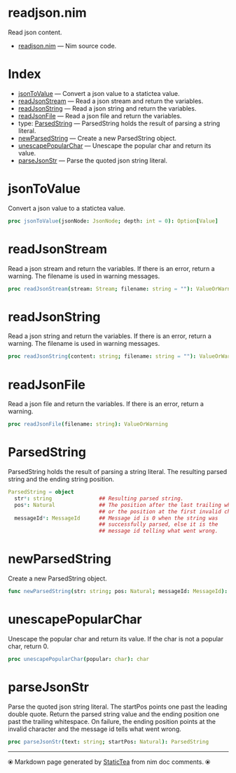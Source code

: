 # readjson.nim

Read json content.

* [readjson.nim](../src/readjson.nim) &mdash; Nim source code.
# Index

* [jsonToValue](#jsontovalue) &mdash; Convert a json value to a statictea value.
* [readJsonStream](#readjsonstream) &mdash; Read a json stream and return the variables.
* [readJsonString](#readjsonstring) &mdash; Read a json string and return the variables.
* [readJsonFile](#readjsonfile) &mdash; Read a json file and return the variables.
* type: [ParsedString](#parsedstring) &mdash; ParsedString holds the result of parsing a string literal.
* [newParsedString](#newparsedstring) &mdash; Create a new ParsedString object.
* [unescapePopularChar](#unescapepopularchar) &mdash; Unescape the popular char and return its value.
* [parseJsonStr](#parsejsonstr) &mdash; Parse the quoted json string literal.

# jsonToValue

Convert a json value to a statictea value.

```nim
proc jsonToValue(jsonNode: JsonNode; depth: int = 0): Option[Value]
```

# readJsonStream

Read a json stream and return the variables.  If there is an error, return a warning. The filename is used in warning messages.

```nim
proc readJsonStream(stream: Stream; filename: string = ""): ValueOrWarning
```

# readJsonString

Read a json string and return the variables.  If there is an error, return a warning. The filename is used in warning messages.

```nim
proc readJsonString(content: string; filename: string = ""): ValueOrWarning
```

# readJsonFile

Read a json file and return the variables.  If there is an error, return a warning.

```nim
proc readJsonFile(filename: string): ValueOrWarning
```

# ParsedString

ParsedString holds the result of parsing a string literal. The resulting parsed string and the ending string position.

```nim
ParsedString = object
  str*: string               ## Resulting parsed string.
  pos*: Natural              ## The position after the last trailing whitespace
                             ## or the position at the first invalid character.
  messageId*: MessageId      ## Message id is 0 when the string was
                             ## successfully parsed, else it is the
                             ## message id telling what went wrong.

```

# newParsedString

Create a new ParsedString object.

```nim
func newParsedString(str: string; pos: Natural; messageId: MessageId): ParsedString
```

# unescapePopularChar

Unescape the popular char and return its value. If the char is not a popular char, return 0.

```nim
proc unescapePopularChar(popular: char): char
```

# parseJsonStr

Parse the quoted json string literal. The startPos points one past the leading double quote.  Return the parsed string value and the ending position one past the trailing whitespace. On failure, the ending position points at the invalid character and the message id tells what went wrong.

```nim
proc parseJsonStr(text: string; startPos: Natural): ParsedString
```


---
⦿ Markdown page generated by [StaticTea](https://github.com/flenniken/statictea/) from nim doc comments. ⦿
